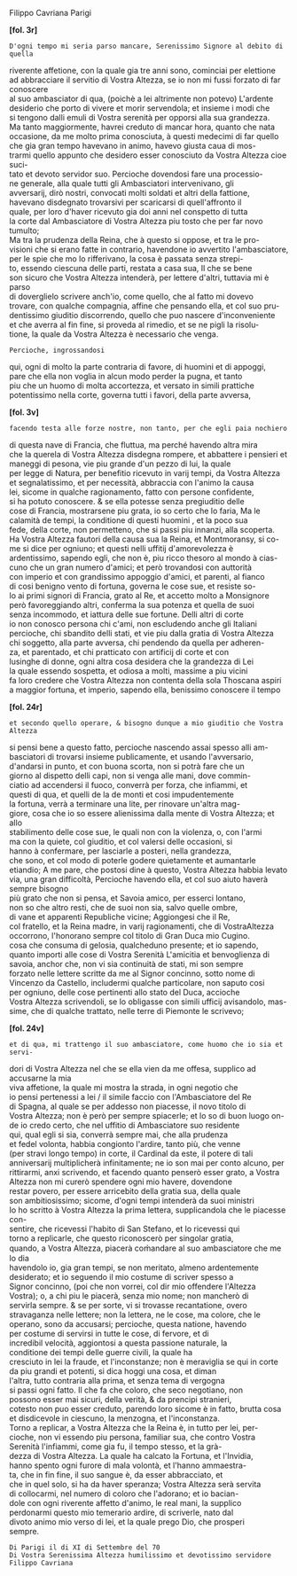 Filippo Cavriana
Parigi



  
    
    
**[fol. 3r]**

    D'ogni tempo mi seria parso mancare, Serenissimo Signore al debito di quella   
riverente affetione, con la quale gia tre anni sono, cominciai per elettione   
ad abbracciare il servitio di Vostra Altezza, se io non mi fussi forzato di far conoscere   
al suo ambasciator di qua, (poichè a lei altrimente non potevo) L'ardente   
desiderio che porto di vivere et morir servendola; et insieme i modi che   
si tengono dalli emuli di Vostra serenità per opporsi alla sua grandezza.   
Ma tanto maggiormente, havrei creduto di mancar hora, quanto che nata   
occasione, da me molto prima conosciuta, à questi medecimi di far quello   
che gia gran tempo havevano in animo, havevo giusta caua di mos-  
trarmi quello appunto che desidero esser conosciuto da Vostra Altezza cioe suci-  
tato et devoto servidor suo. Percioche dovendosi fare una processio-  
ne generale, alla quale tutti gli Ambasciatori intervenivano, gli   
avversarij, dirò nostri, convocati molti soldati et altri della fattione,   
havevano disdegnato trovarsivi per scaricarsi di quell'affronto il   
quale, per loro d'haver ricevuto gia doi anni nel conspetto di tutta   
la corte dal Ambasciatore di Vostra Altezza piu tosto che per far novo tumulto;   
Ma tra la prudenza della Reina, che à questo si oppose, et tra le pro-  
visioni che si erano fatte in contrario, havendone io avvertito l'ambasciatore,   
per le spie che mo lo rifferivano, la cosa è passata senza strepi-  
to, essendo ciescuna delle parti, restata a casa sua, Il che se bene   
son sicuro che Vostra Altezza intenderà, per lettere d'altri, tuttavia mi è parso   
di doverglielo scrivere anch'io, come quello, che al fatto mi dovevo   
trovare, con qualche compagnia, affine che pensando ella, et col suo pru-  
dentissimo giuditio discorrendo, quello che puo nascere d'inconveniente   
et che averra al fin fine, si proveda al rimedio, et se ne pigli la risolu-  
tione, la quale da Vostra Altezza è necessario che venga.


    
    Percioche, ingrossandosi   
qui, ogni di molto la parte contraria di favore, di huomini et di appoggi,   
pare che ella non voglia in alcun modo perder la pugna, et tanto   
piu che un huomo di molta accortezza, et versato in simili prattiche   
potentissimo nella corte, governa tutti i favori, della parte avversa,



    
**[fol. 3v]**

    facendo testa alle forze nostre, non tanto, per che egli paia nochiero   
di questa nave di Francia, che fluttua, ma perché havendo altra mira   
che la querela di Vostra Altezza disdegna rompere, et abbattere i pensieri et   
maneggi di pesona, vie piu grande d'un pezzo di lui, la quale    
per legge di Natura, per benefitio ricevuto in varij tempi, da Vostra Altezza   
et segnalatissimo, et per necessità, abbraccia con l'animo la causa   
lei, sicome in qualche ragionamento, fatto con persone confidente,   
si ha potuto conoscere. & se ella potesse senza pregiuditio delle   
cose di Francia, mostrarsene piu grata, io so certo che lo faria, Ma le   
calamità de tempi, la conditione di questi huomini , et la poco sua   
fede, della corte, non permetteno, che si passi piu innanzi, alla scoperta.   
Ha Vostra Altezza fautori della causa sua la Reina, et Montmoransy, si co-  
me si dice per ogniuno; et questi nelli uffitij d'amorevolezza è  
ardentissimo, sapendo egli, che non è, piu ricco thesoro al mondo à cias-  
cuno che un gran numero d'amici; et però trovandosi con auttorità   
con imperio et con grandissimo appoggio d'amici, et parenti, al fianco   
di cosi benigno vento di fortuna, governa le cose sue, et resiste so-  
lo ai primi signori di Francia, grato al Re, et accetto molto a Monsignore   
però favoreggiando altri, conferma la sua potenza et quella de suoi   
senza incommodo, et iattura delle sue fortune. Delli altri di corte   
io non conosco persona chi c'ami, non escludendo anche gli Italiani   
percioche, chi sbandito delli stati, et vie piu dalla gratia di Vostra Altezza   
chi soggetto, alla parte avversa, chi pendendo da quella per adheren-  
za, et parentado, et chi pratticato con artificij di corte et con   
lusinghe di donne, ogni altra cosa desidera che la grandezza di Lei   
la quale essendo sospetta, et odiosa a molti, massime a piu vicini    
fa loro credere che Vostra Altezza non contenta della sola Thoscana aspiri   
a maggior fortuna, et imperio, sapendo ella, benissimo conoscere il tempo



    
**[fol. 24r]**

    et secondo quello operare, & bisogno dunque a mio giuditio che Vostra Altezza  
si pensi bene a questo fatto, percioche nascendo assai spesso alli am-  
basciatori di trovarsi insieme publicamente, et usando l'avversario,   
d'andarsi in punto, et con buona scorta, non si potrà fare che un   
giorno al dispetto delli capi, non si venga alle mani, dove commin-  
ciatio ad accendersi il fuoco, converrà per forza, che infiammi, et   
questi di qua, et quelli de la de monti et cosi impudentemente   
la fortuna, verrà a terminare una lite, per rinovare un'altra mag-  
giore, cosa che io so essere alienissima dalla mente di Vostra Altezza; et allo   
stabilimento delle cose sue, le quali non con la violenza, o, con l'armi   
ma con la quiete, col giuditio, et col valersi delle occasioni, si   
hanno à confermare, per lasciarle a posteri, nella grandezza,   
che sono, et col modo di poterle godere quietamente et aumantarle    
etiandio; A me pare, che postosi dine à questo, Vostra Altezza habbia levato   
via, una gran difficoltà, Percioche havendo ella, et col suo aiuto haverà sempre bisogno   
più grato che non si pensa, et Savoia amico, per esserci lontano,   
non so che altro resti, che de suoi non sia, salvo quelle ombre,   
di vane et apparenti Republiche vicine; Aggiongesi che il Re,   
col fratello, et la Reina madre, in varij ragionamenti, che di VostraAltezza   
occorrono, l'honorano sempre col titolo di Gran Duca mio Cugino.   
cosa che consuma di gelosia, qualcheduno presente; et io sapendo,   
quanto importi alle cose di Vostra Serenità L'amicitia et benvoglienza di   
savoia, anchor che, non vi sia continuità de stati, mi son sempre   
forzato nelle lettere scritte da me al Signor concinno, sotto nome di   
Vincenzo da Castello, includermi qualche particolare, non saputo cosi   
per ogniuno, delle cose pertinenti allo stato del Duca, accioche   
Vostra Altezza scrivendoli, se lo obligasse con simili ufficij avisandolo, mas-  
sime, che di qualche trattato, nelle terre di Piemonte le scrivevo;



    
**[fol. 24v]**

    et di qua, mi trattengo il suo ambasciatore, come huomo che io sia et servi-  
dori di Vostra Altezza nel che se ella vien da me offesa, supplico ad accusarne la mia  
viva affetione, la quale mi mostra la strada, in ogni negotio che   
io pensi pertenessi a lei / il simile faccio con l'Ambasciatore del Re   
di Spagna, al quale se per addesso non piacesse, il novo titolo di   
Vostra Altezza; non è però per sempre spiacerle; et lo so di buon luogo on-  
de io credo certo, che nel uffitio di Ambasciatore suo residente   
qui, qual egli si sia, converrà sempre mai, che alla prudenza   
et fedel volonta, habbia congionto l'ardire, tanto più, che venne   
(per stravi longo tempo) in corte, il Cardinal da este, il potere di tali  
anniversarij multiplicherà infinitamente; ne io son mai per conto alcuno, per rittirarmi, anxi scrivendo, et facendo quanto penserò esser grato, a Vostra Altezza non mi curerò spendere ogni mio havere, dovendone   
restar povero, per essere arricebito della gratia sua, della quale  
son ambitiosissimo; sicome, d'ogni tempi intenderà da suoi ministri   
Io ho scritto à Vostra Altezza la prima lettera, supplicandola che le piacesse con-  
sentire, che ricevessi l'habito di San Stefano, et lo ricevessi qui   
torno a replicarle, che questo riconoscerò per singolar gratia,   
quando, a Vostra Altezza, piacerà com̍andare al suo ambasciatore che me lo dia   
havendolo io, gia gran tempi, se non meritato, almeno ardentemente   
desiderato; et io seguendo il mio costume di scriver spesso a   
Signor concinno, (poi che non vorrei, col dir mio offendere l'Altezza   
Vostra); o, a chi piu le piacerà, senza mio nome; non mancherò di   
servirla sempre. & se per sorte, vi si trovasse recantatione, overo   
stravaganza nelle lettere; non la lettera, ne le cose, ma colore, che le   
operano, sono da accusarsi; percioche, questa natione, havendo   
per costume di servirsi in tutte le cose, di fervore, et di   
incredibil velocità, aggiontosi a questa passione naturale, la   
conditione dei tempi delle guerre civili, la quale ha   
cresciuto in lei la fraude, et l'inconstanze; non è meraviglia se qui in corte   
da piu grandi et potenti, si dica hoggi una cosa, et diman   
l'altra, tutto contraria alla prima, et senza tema di vergogna   
si passi ogni fatto. Il che fa che coloro, che seco negotiano, non   
possono esser mai sicuri, della verità, & da prencipi stranieri,   
cotesto non puo esser creduto, parendo loro sicome è in fatto, brutta cosa   
et disdicevole in ciescuno, la menzogna, et l'inconstanza.   
Torno a replicar, a Vostra Altezza che la Reina è, in tutto per lei, per-  
cioche, non vi essendo piu persona, familiar sua, che contro Vostra   
Serenità l'infiammi, come gia fu, il tempo stesso, et la grà-  
dezza di Vostra Altezza. La quale ha calcato la Fortuna, et l'Invidia,   
hanno spento ogni furore di mala volontà, et l'hanno ammaestra-  
ta, che in fin fine, il suo sangue è, da esser abbracciato, et   
che in quel solo, si ha da haver speranza; Vostra Altezza serà servita   
di collocarmi, nel numero di coloro che l'adorano; et io bacian-  
dole con ogni riverente affetto d'animo, le real mani, la supplico   
perdonarmi questo mio temerario ardire, di scriverle, nato dal   
divoto animo mio verso di lei, et la quale prego Dio, che prosperi   
sempre.


    
    Di Parigi il di XI di Settembre del 70
    Di Vostra Serenissima Altezza humilissimo et devotissimo servidore Filippo Cavriana
    


    
  
